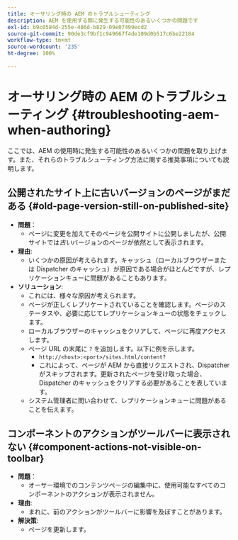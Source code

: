 ```yaml
---
title: オーサリング時の AEM のトラブルシューティング
description: AEM を使用する際に発生する可能性のあるいくつかの問題です
exl-id: b9c0584d-255e-486d-b829-09e07499ecd2
source-git-commit: 90de3cf9bf1c949667f4de109d0b517c6be22184
workflow-type: tm+mt
source-wordcount: '235'
ht-degree: 100%

---
```


# オーサリング時の AEM のトラブルシューティング  {#troubleshooting-aem-when-authoring}

ここでは、AEM の使用時に発生する可能性のあるいくつかの問題を取り上げます。また、それらのトラブルシューティング方法に関する推奨事項についても説明します。

## 公開されたサイト上に古いバージョンのページがまだある {#old-page-version-still-on-published-site}

* **問題**：
   * ページに変更を加えてそのページを公開サイトに公開しましたが、公開サイトでは&#x200B;*古い*&#x200B;バージョンのページが依然として表示されます。
* **理由**:
   * いくつかの原因が考えられます。キャッシュ（ローカルブラウザーまたは Dispatcher のキャッシュ）が原因である場合がほとんどですが、レプリケーションキューに問題があることもあります。
* **ソリューション**:
   * これには、様々な原因が考えられます。
   * ページが正しくレプリケートされていることを確認します。ページのステータスや、必要に応じてレプリケーションキューの状態をチェックします。
   * ローカルブラウザーのキャッシュをクリアして、ページに再度アクセスします。
   * ページ URL の末尾に `?` を追加します。以下に例を示します。
      * `http://<host>:<port>/sites.html/content?`
      *  これによって、ページが AEM から直接リクエストされ、Dispatcher がスキップされます。更新されたページを受け取った場合、Dispatcher のキャッシュをクリアする必要があることを表しています。
   * システム管理者に問い合わせて、レプリケーションキューに問題があることを伝えます。

## コンポーネントのアクションがツールバーに表示されない {#component-actions-not-visible-on-toolbar}

* **問題**：
   * オーサー環境でのコンテンツページの編集中に、使用可能なすべてのコンポーネントのアクションが表示されません。
* **理由**:
   * まれに、前のアクションがツールバーに影響を及ぼすことがあります。
* **解決策**:
   * ページを更新します。
